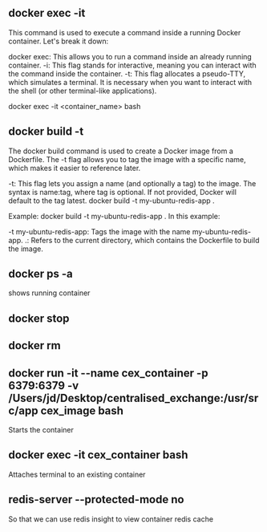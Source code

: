 ## docker exec -it
This command is used to execute a command inside a running Docker container. Let's break it down:

docker exec: This allows you to run a command inside an already running container.
-i: This flag stands for interactive, meaning you can interact with the command inside the container.
-t: This flag allocates a pseudo-TTY, which simulates a terminal. It is necessary when you want to interact with the shell (or other terminal-like applications).

docker exec -it <container_name> bash

## docker build -t
The docker build command is used to create a Docker image from a Dockerfile. The -t flag allows you to tag the image with a specific name, which makes it easier to reference later.

-t: This flag lets you assign a name (and optionally a tag) to the image.
The syntax is name:tag, where tag is optional. If not provided, Docker will default to the tag latest.
docker build -t my-ubuntu-redis-app .

Example:
docker build -t my-ubuntu-redis-app .
In this example:

-t my-ubuntu-redis-app: Tags the image with the name my-ubuntu-redis-app.
.: Refers to the current directory, which contains the Dockerfile to build the image.

## docker ps -a
shows running container

## docker stop <container id or container name>

## docker rm <container id or container name>

## docker run -it --name cex_container -p 6379:6379 -v /Users/jd/Desktop/centralised_exchange:/usr/src/app cex_image bash


Starts the container

## docker exec -it cex_container bash

Attaches terminal to an existing container 

## redis-server --protected-mode no
So that we can use redis insight to view container redis cache